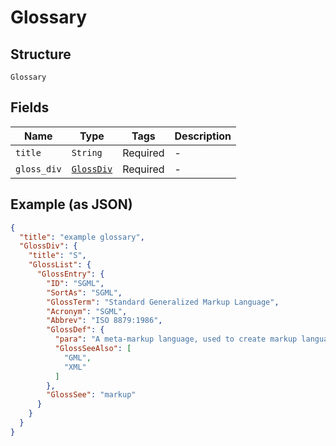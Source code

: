 
# Glossary

## Structure

`Glossary`

## Fields

| Name | Type | Tags | Description |
|  --- | --- | --- | --- |
| `title` | `String` | Required | - |
| `gloss_div` | [`GlossDiv`](/doc/models/gloss-div.md) | Required | - |

## Example (as JSON)

```json
{
  "title": "example glossary",
  "GlossDiv": {
    "title": "S",
    "GlossList": {
      "GlossEntry": {
        "ID": "SGML",
        "SortAs": "SGML",
        "GlossTerm": "Standard Generalized Markup Language",
        "Acronym": "SGML",
        "Abbrev": "ISO 8879:1986",
        "GlossDef": {
          "para": "A meta-markup language, used to create markup languages such as DocBook.",
          "GlossSeeAlso": [
            "GML",
            "XML"
          ]
        },
        "GlossSee": "markup"
      }
    }
  }
}
```

